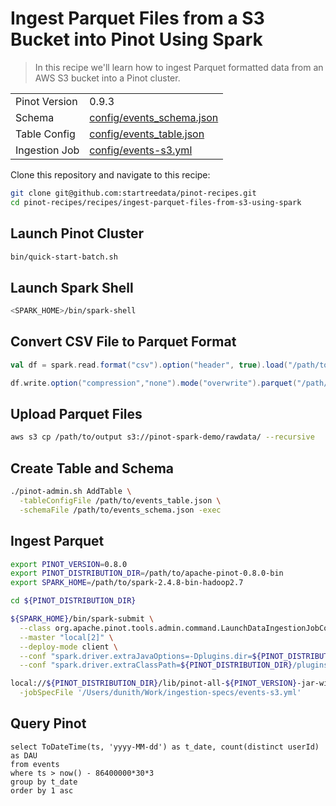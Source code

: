 # Ingest Parquet Files from a S3 Bucket into Pinot Using Spark

> In this recipe we'll learn how to ingest Parquet formatted data from an AWS S3 bucket into a Pinot cluster.

<table>
  <tr>
    <td>Pinot Version</td>
    <td>0.9.3</td>
  </tr>
  <tr>
    <td>Schema</td>
    <td><a href="config/events_schema.json">config/events_schema.json</a></td>
  </tr>
    <tr>
    <td>Table Config</td>
    <td><a href="config/events_table.json">config/events_table.json</a></td>
  </tr>
      <tr>
    <td>Ingestion Job</td>
    <td><a href="config/events-s3.yml">config/events-s3.yml</a></td>
  </tr>
</table>


Clone this repository and navigate to this recipe:

```bash
git clone git@github.com:startreedata/pinot-recipes.git
cd pinot-recipes/recipes/ingest-parquet-files-from-s3-using-spark
```

## Launch Pinot Cluster

```bash
bin/quick-start-batch.sh
```


## Launch Spark Shell

```bash
<SPARK_HOME>/bin/spark-shell
```

## Convert CSV File to Parquet Format

```scala
val df = spark.read.format("csv").option("header", true).load("/path/to/events.csv")

df.write.option("compression","none").mode("overwrite").parquet("/path/to/output")
```

## Upload Parquet Files


```bash
aws s3 cp /path/to/output s3://pinot-spark-demo/rawdata/ --recursive
```

## Create Table and Schema

```bash
./pinot-admin.sh AddTable \
  -tableConfigFile /path/to/events_table.json \
  -schemaFile /path/to/events_schema.json -exec
```

## Ingest Parquet

```bash
export PINOT_VERSION=0.8.0
export PINOT_DISTRIBUTION_DIR=/path/to/apache-pinot-0.8.0-bin
export SPARK_HOME=/path/to/spark-2.4.8-bin-hadoop2.7

cd ${PINOT_DISTRIBUTION_DIR}

${SPARK_HOME}/bin/spark-submit \
  --class org.apache.pinot.tools.admin.command.LaunchDataIngestionJobCommand \
  --master "local[2]" \
  --deploy-mode client \
  --conf "spark.driver.extraJavaOptions=-Dplugins.dir=${PINOT_DISTRIBUTION_DIR}/plugins -Dlog4j2.configurationFile=${PINOT_DISTRIBUTION_DIR}/conf/pinot-ingestion-job-log4j2.xml" \
  --conf "spark.driver.extraClassPath=${PINOT_DISTRIBUTION_DIR}/plugins/pinot-batch-ingestion/pinot-batch-ingestion-spark/pinot-batch-ingestion-spark-${PINOT_VERSION}-shaded.jar:${PINOT_DISTRIBUTION_DIR}/lib/pinot-all-${PINOT_VERSION}-jar-with-dependencies.jar:${PINOT_DISTRIBUTION_DIR}/plugins/pinot-file-system/pinot-s3/pinot-s3-${PINOT_VERSION}-shaded.jar:${PINOT_DISTRIBUTION_DIR}/plugins/pinot-input-format/pinot-parquet/pinot-parquet-${PINOT_VERSION}-shaded.jar:${PINOT_DISTRIBUTION_DIR}/plugins/pinot-file-system/pinot-hdfs/pinot-hdfs-${PINOT_VERSION}-shaded.jar" \

local://${PINOT_DISTRIBUTION_DIR}/lib/pinot-all-${PINOT_VERSION}-jar-with-dependencies.jar \
  -jobSpecFile '/Users/dunith/Work/ingestion-specs/events-s3.yml'
```

## Query Pinot

```
select ToDateTime(ts, 'yyyy-MM-dd') as t_date, count(distinct userId) as DAU
from events
where ts > now() - 86400000*30*3
group by t_date
order by 1 asc
```
